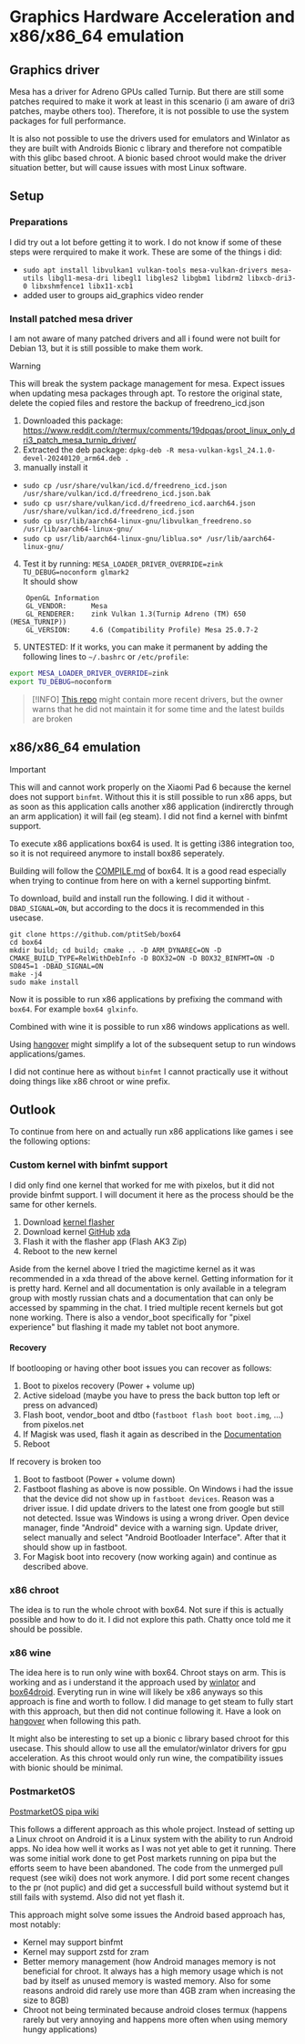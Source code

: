 # Graphics Hardware Acceleration and x86/x86_64 emulation

## Graphics driver

Mesa has a driver for Adreno GPUs called Turnip. But there are still some patches required to make it work at least in this scenario (i am aware of dri3 patches, maybe others too). Therefore, it is not possible to use the system packages for full performance.

It is also not possible to use the drivers used for emulators and Winlator as they are built with Androids Bionic c library and therefore not compatible with this glibc based chroot. A bionic based chroot would make the driver situation better, but will cause issues with most Linux software.

## Setup
### Preparations
I did try out a lot before getting it to work. I do not know if some of these steps were rerquired to make it work. These are some of the things i did:

- `sudo apt install libvulkan1 vulkan-tools mesa-vulkan-drivers mesa-utils libgl1-mesa-dri libegl1 libgles2 libgbm1 libdrm2 libxcb-dri3-0 libxshmfence1 libx11-xcb1`
- added user to groups aid_graphics video render

### Install patched mesa driver
I am not aware of many patched drivers and all i found were not built for Debian 13, but it is still possible to make them work.

> [!WARNING]
> This will break the system package management for mesa. Expect issues when updating mesa packages through apt. To restore the original state, delete the copied files and restore the backup of freedreno_icd.json

1) Downloaded this package: https://www.reddit.com/r/termux/comments/19dpqas/proot_linux_only_dri3_patch_mesa_turnip_driver/
2) Extracted the deb package: `dpkg-deb -R mesa-vulkan-kgsl_24.1.0-devel-20240120_arm64.deb .`
3) manually install it
- `sudo cp /usr/share/vulkan/icd.d/freedreno_icd.json /usr/share/vulkan/icd.d/freedreno_icd.json.bak`
- `sudo cp usr/share/vulkan/icd.d/freedreno_icd.aarch64.json /usr/share/vulkan/icd.d/freedreno_icd.json`
- `sudo cp usr/lib/aarch64-linux-gnu/libvulkan_freedreno.so /usr/lib/aarch64-linux-gnu/`
- `sudo cp usr/lib/aarch64-linux-gnu/liblua.so* /usr/lib/aarch64-linux-gnu/`
4) Test it by running: `MESA_LOADER_DRIVER_OVERRIDE=zink TU_DEBUG=noconform glmark2` \
It should show
```
    OpenGL Information
    GL_VENDOR:      Mesa
    GL_RENDERER:    zink Vulkan 1.3(Turnip Adreno (TM) 650 (MESA_TURNIP))
    GL_VERSION:     4.6 (Compatibility Profile) Mesa 25.0.7-2
```
5) UNTESTED: If it works, you can make it permanent by adding the following lines to `~/.bashrc` or `/etc/profile`:
```bash
export MESA_LOADER_DRIVER_OVERRIDE=zink
export TU_DEBUG=noconform
```

> [!INFO]
> [This repo](https://github.com/MastaG/mesa-turnip-ppa) might contain more recent drivers, but the owner warns that he did not maintain it for some time and the latest builds are broken

## x86/x86_64 emulation
> [!IMPORTANT]
> This will and cannot work properly on the Xiaomi Pad 6 because the kernel does not support `binfmt`. Without this it is still possible to run x86 apps, but as soon as this application calls another x86 application (indirerctly through an arm application) it will fail (eg steam). I did not find a kernel with binfmt support.

To execute x86 applications box64 is used. It is getting i386 integration too, so it is not requireed anymore to install box86 seperately.

Building will follow the [COMPILE.md](https://github.com/ptitSeb/box64/blob/main/docs/COMPILE.md) of box64. It is a good read especially when trying to continue from here on with a kernel supporting binfmt.

To download, build and install run the following. I did it without `-DBAD_SIGNAL=ON`, but according to the docs it is recommended in this usecase.
```
git clone https://github.com/ptitSeb/box64
cd box64
mkdir build; cd build; cmake .. -D ARM_DYNAREC=ON -D CMAKE_BUILD_TYPE=RelWithDebInfo -D BOX32=ON -D BOX32_BINFMT=ON -D SD845=1 -DBAD_SIGNAL=ON
make -j4  
sudo make install
```

Now it is possible to run x86 applications by prefixing the command with `box64`. For example `box64 glxinfo`.

Combined with wine it is possible to run x86 windows applications as well.

Using [hangover](https://github.com/AndreRH/hangover) might simplify a lot of the subsequent setup to run windows applications/games.

I did not continue here as without `binfmt` I cannot practically use it without doing things like x86 chroot or wine prefix.

## Outlook
To continue from here on and actually run x86 applications like games i see the following options:

### Custom kernel with binfmt support
I did only find one kernel that worked for me with pixelos, but it did not provide binfmt support. I will document it here as the process should be the same for other kernels.

1) Download [kernel flasher](https://github.com/fatalcoder524/KernelFlasher)
2) Download kernel [GitHub](https://github.com/Matrixx-Devices/android_kernel_xiaomi_pipa/releases/tag/v1.5) [xda](https://xdaforums.com/t/bloodreaper-kernel-v4-19-332-aosp-miui-hos-sukisu-ultra-xiaomi-pad-6.4737156/)
3) Flash it with the flasher app (Flash AK3 Zip)
4) Reboot to the new kernel

Aside from the kernel above I tried the magictime kernel as it was recommended in a xda thread of the above kernel. Getting information for it is pretty hard. Kernel and all documentation is only available in a telegram group with mostly russian chats and a documentation that can only be accessed by spamming in the chat. I tried multiple recent kernels but got none working. There is also a vendor_boot specifically for "pixel experience" but flashing it made my tablet not boot anymore.

#### Recovery
If bootlooping or having other boot issues you can recover as follows:
1) Boot to pixelos recovery (Power + volume up)
2) Active sideload (maybe you have to press the back button top left or press on advanced)
3) Flash boot, vendor_boot and dtbo (`fastboot flash boot boot.img`, ...) from pixelos.net
4) If Magisk was used, flash it again as described in the [Documentation](https://blog.pixelos.net/docs/guides/HowToRoot)
5) Reboot

If recovery is broken too
1) Boot to fastboot (Power + volume down)
2) Fastboot flashing as above is now possible. On Windows i had the issue that the device did not show up in `fastboot devices`. Reason was a driver issue. I did update drivers to the latest one from google but still not detected. Issue was Windows is using a wrong driver. Open device manager, finde "Android" device with a warning sign. Update driver, select manually and select "Android Bootloader Interface". After that it should show up in fastboot.
3) For Magisk boot into recovery (now working again) and continue as described above.

### x86 chroot
The idea is to run the whole chroot with box64. Not sure if this is actually possible and how to do it. I did not explore this path. Chatty once told me it should be possible.

### x86 wine
The idea here is to run only wine with box64. Chroot stays on arm. This is working and as i understand it the approach used by [winlator](https://github.com/brunodev85/winlator) and [box64droid](https://github.com/Ilya114/Box64Droid). Everyting run in wine will likely be x86 anyways so this approach is fine and worth to follow. I did manage to get steam to fully start with this approach, but then did not continue following it. Have a look on [hangover](https://github.com/AndreRH/hangover) when following this path.

It might also be interesting to set up a bionic c library based chroot for this usecase. This should allow to use all the emulator/winlator drivers for gpu acceleration. As this chroot would only run wine, the compatibility issues with bionic should be minimal.

### PostmarketOS
[PostmarketOS pipa wiki](https://wiki.postmarketos.org/wiki/Xiaomi_Pad_6_(xiaomi-pipa))

This follows a different approach as this whole project. Instead of setting up a Linux chroot on Android it is a Linux system with the ability to run Android apps. No idea how well it works as I was not yet able to get it running. There was some initial work done to get Post markets running on pipa but the efforts seem to have been abandoned. The code from the unmerged pull request (see wiki) does not work anymore. I did port some recent changes to the pr (not puplic) and did get a successfull build without systemd but it still fails with systemd. Also did not yet flash it.

This approach might solve some issues the Android based approach has, most notably:
- Kernel may support binfmt
- Kernel may support zstd for zram
- Better memory management (how Android manages memory is not beneficial for chroot. It always has a high memory usage which is not bad by itself as unused memory is wasted memory. Also for some reasons android did rarely use more than 4GB zram when increasing the size to 8GB)
- Chroot not being terminated because android closes termux (happens rarely but very annoying and happens more often when using memory hungy applications)
